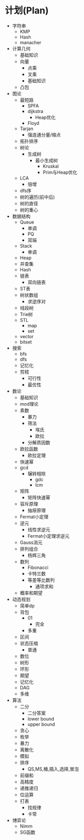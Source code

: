 # 计划(Plan)
* 字符串
	* KMP
	* Hash
	* manacher
* 计算几何
	* 基础知识
	* 向量
		* 点乘
		* 叉乘
		* 基础知识
	* 凸包
* 图论
	* 最短路
		* SPFA
		* dijkstra
			* Heap优化
		* Floyd
	* Tarjan
		* 强连通分量/缩点
	* 拓扑排序
	* 树论
		* 生成树
			* 最小生成树
				* Kruskal
				* Prim与Heap优化
  	* LCA
   		* 倍增
  	* dfs序
  	* 树的遍历(前中后)
  	* 树的直径
  	* 树的重心
* 数据结构
 	* Queue
  		* 单调
  		* PQ
  		* 双端
 	* Stack
  		* 单调
 	* Heap
 	* 并查集
 	* Hash
 	* 链表
  		* 双向链表
 	* ST表
 	* 树状数组
  		* 求逆序对
 	* 线段树
 	* Trie树
 	* STL
  		* map
  		* set
  	* vector
  	* bitset
* 搜索
 	* bfs
 	* dfs
 	* 记忆化
 	* 剪枝
  		* 可行性
  		* 最优性
* 数论
 	* 基础知识
  	* mod理论
 	* 素数
  		* 暴力
  		* 筛法
   			* 埃氏
   			* 欧拉
  		* 分解质因数
 	* 欧拉函数
  		* 欧拉定理
 	* 快速幂
 	* gcd
  		* 辗转相除
   			* gdc
   			* lcm
 	* 矩阵
  		* 矩阵快速幂
 	* 容斥原理
  		* 抽屉原理
 	* Fermat小定理
 	* 逆元
  		* 线性求逆元
  		* Fermat小定理求逆元
 	* Gauss消元
 	* 排列组合
  		* 杨辉三角
 	* 数列
  		* Fibonacci
  		* 卡特兰数
 		* 等差等比数列
  			* 通项求和
 	* 概率和期望
* 动态规划
 	* 简单dp
 	* 背包
  		* 01
    		* 完全
  		* 多重
 	* 区间
 	* 状态压缩
  		* 普通
 	* 数位
 	* 树形
 	* 环形
 	* 期望
 	* 记忆化
 	* DAG
 	* 多维
* 算法
 	* 二分
  		* 二分答案
  		* lower bound
  		* upper bound
 	* 贪心
 	* 枚举
 	* 暴力
 	* 离散化
 	* 模拟
 	* 排序
  		* QS,MS,桶,插入,选择,冒泡
 	* 前缀和
 	* 高精度
 	* 递推递归
 	* 位运算
 	* 打表
  		* 找规律
 		* 卡常
* 博弈论
 	* Nimm
 	* SG函数

